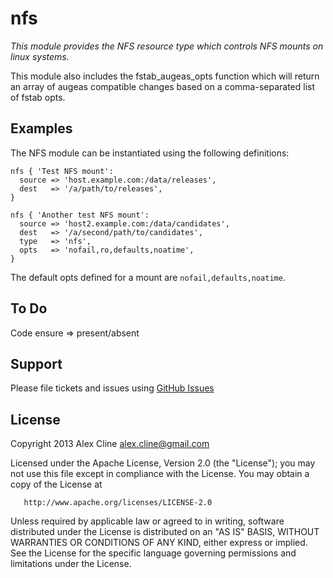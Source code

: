 nfs
=======

*This module provides the NFS resource type which controls NFS mounts on linux systems.*

This module also includes the fstab_augeas_opts function which will return an
array of augeas compatible changes based on a comma-separated list of fstab opts.

Examples
--------

The NFS module can be instantiated using the following definitions:

    nfs { 'Test NFS mount':
      source => 'host.example.com:/data/releases',
      dest   => '/a/path/to/releases',
    }

    nfs { 'Another test NFS mount':
      source => 'host2.example.com:/data/candidates',
      dest   => '/a/second/path/to/candidates',
      type   => 'nfs',
      opts   => 'nofail,ro,defaults,noatime',
    }

The default opts defined for a mount are `nofail,defaults,noatime`.

To Do
-----

Code ensure => present/absent

Support
-------

Please file tickets and issues using [GitHub Issues](https://github.com/AlexCline/nfs/issues)


License
-------
   Copyright 2013 Alex Cline <alex.cline@gmail.com>

   Licensed under the Apache License, Version 2.0 (the "License");
   you may not use this file except in compliance with the License.
   You may obtain a copy of the License at

       http://www.apache.org/licenses/LICENSE-2.0

   Unless required by applicable law or agreed to in writing, software
   distributed under the License is distributed on an "AS IS" BASIS,
   WITHOUT WARRANTIES OR CONDITIONS OF ANY KIND, either express or implied.
   See the License for the specific language governing permissions and
   limitations under the License.

